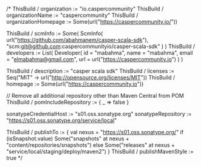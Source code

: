 /*
ThisBuild / organization := "io.caspercommunity"
ThisBuild / organizationName := "caspercommunity"
ThisBuild / organizationHomepage := Some(url("https://caspercommunity.io/"))

ThisBuild / scmInfo := Some(
ScmInfo(
url("https://github.com/abahmanem/casper-scala-sdk"),
"scm:git@github.com:caspercommunityio/casper-scala-sdk"
)
)
ThisBuild / developers := List(
Developer(
id    = "mabahma",
name  = "mabahma",
email = "elmabahma@gmail.com",
url   = url("https://caspercommunity.io")
)
)

ThisBuild / description := "casper scala sdk"
ThisBuild / licenses := Seq("MIT" -> url("http://opensource.org/licenses/MIT"))
ThisBuild / homepage := Some(url("https://caspercommunity.io"))

// Remove all additional repository other than Maven Central from POM
ThisBuild / pomIncludeRepository := { _ => false }

sonatypeCredentialHost := "s01.oss.sonatype.org"
sonatypeRepository := "https://s01.oss.sonatype.org/service/local"

ThisBuild / publishTo := {
val nexus = "https://s01.oss.sonatype.org/"
if (isSnapshot.value) Some("snapshots" at nexus + "content/repositories/snapshots")
else Some("releases" at nexus + "service/local/staging/deploy/maven2")
}
ThisBuild / publishMavenStyle := true
*/